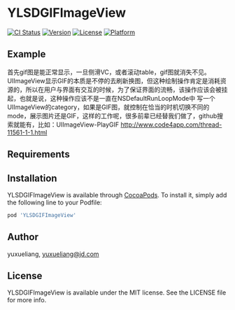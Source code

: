 # YLSDGIFImageView

[![CI Status](https://img.shields.io/travis/yuxueliang/YLSDGIFImageView.svg?style=flat)](https://travis-ci.org/yuxueliang/YLSDGIFImageView)
[![Version](https://img.shields.io/cocoapods/v/YLSDGIFImageView.svg?style=flat)](https://cocoapods.org/pods/YLSDGIFImageView)
[![License](https://img.shields.io/cocoapods/l/YLSDGIFImageView.svg?style=flat)](https://cocoapods.org/pods/YLSDGIFImageView)
[![Platform](https://img.shields.io/cocoapods/p/YLSDGIFImageView.svg?style=flat)](https://cocoapods.org/pods/YLSDGIFImageView)

## Example

首先gif图是能正常显示，一旦侧滑VC，或者滚动table，gif图就消失不见。
UIImageView显示GIF的本质是不停的去刷新换图，但这种绘制操作肯定是消耗资源的，所以在用户与界面有交互的时候，为了保证界面的流畅，该操作应该会被挂起，也就是说，这种操作应该不是一直在NSDefaultRunLoopMode中
写一个UIImageView的category，如果是GIF图，就控制在恰当的时机切换不同的mode，展示图片还是GIF，这样的工作呢，很多前辈已经替我们做了，github搜索就能有，比如：UIImageView-PlayGIF
http://www.code4app.com/thread-11561-1-1.html
## Requirements

## Installation

YLSDGIFImageView is available through [CocoaPods](https://cocoapods.org). To install
it, simply add the following line to your Podfile:

```ruby
pod 'YLSDGIFImageView'
```

## Author

yuxueliang, yuxueliang@jd.com

## License

YLSDGIFImageView is available under the MIT license. See the LICENSE file for more info.
